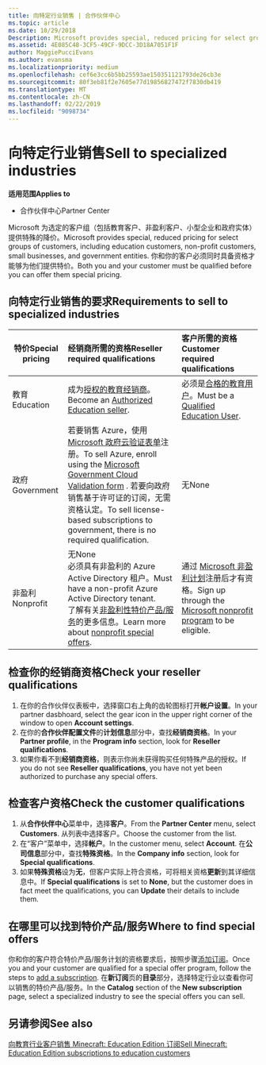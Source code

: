 ```yaml
---
title: 向特定行业销售 | 合作伙伴中心
ms.topic: article
ms.date: 10/29/2018
Description: Microsoft provides special, reduced pricing for select groups of customers, including education customers, non-profit customers, and government users.
ms.assetid: 4E085C48-3CF5-49CF-9DCC-3D18A7051F1F
author: MaggiePucciEvans
ms.author: evansma
ms.localizationpriority: medium
ms.openlocfilehash: cef6e3cc6b5bb25593ae150351121793de26cb3e
ms.sourcegitcommit: 80f3eb81f2e7605e77d19856827472f7830db419
ms.translationtype: MT
ms.contentlocale: zh-CN
ms.lasthandoff: 02/22/2019
ms.locfileid: "9098734"
---
```

# <a name="sell-to-specialized-industries"></a><span data-ttu-id="a15de-102">向特定行业销售</span><span class="sxs-lookup"><span data-stu-id="a15de-102">Sell to specialized industries</span></span>

**<span data-ttu-id="a15de-103">适用范围</span><span class="sxs-lookup"><span data-stu-id="a15de-103">Applies to</span></span>**

-  <span data-ttu-id="a15de-104">合作伙伴中心</span><span class="sxs-lookup"><span data-stu-id="a15de-104">Partner Center</span></span>

<span data-ttu-id="a15de-105">Microsoft 为选定的客户组（包括教育客户、非盈利客户、小型企业和政府实体）提供特殊的降价。</span><span class="sxs-lookup"><span data-stu-id="a15de-105">Microsoft provides special, reduced pricing for select groups of customers, including education customers, non-profit customers, small businesses, and government entities.</span></span> <span data-ttu-id="a15de-106">你和你的客户必须同时具备资格才能够为他们提供特价。</span><span class="sxs-lookup"><span data-stu-id="a15de-106">Both you and your customer must be qualified before you can offer them special pricing.</span></span> 

## <a name="requirements-to-sell-to-specialized-industries"></a><span data-ttu-id="a15de-107">向特定行业销售的要求</span><span class="sxs-lookup"><span data-stu-id="a15de-107">Requirements to sell to specialized industries</span></span>

|**<span data-ttu-id="a15de-108">特价</span><span class="sxs-lookup"><span data-stu-id="a15de-108">Special pricing</span></span>**   |**<span data-ttu-id="a15de-109">经销商所需的资格</span><span class="sxs-lookup"><span data-stu-id="a15de-109">Reseller required qualifications</span></span>**   |**<span data-ttu-id="a15de-110">客户所需的资格</span><span class="sxs-lookup"><span data-stu-id="a15de-110">Customer required qualifications</span></span>**   |
|----------------------------|:---------------------------------|:------------------------------------------|
|<span data-ttu-id="a15de-111">教育</span><span class="sxs-lookup"><span data-stu-id="a15de-111">Education</span></span>   |<span data-ttu-id="a15de-112">成为[授权的教育经销商](https://www.mepn.com)。</span><span class="sxs-lookup"><span data-stu-id="a15de-112">Become an [Authorized Education seller](https://www.mepn.com).</span></span>   | <span data-ttu-id="a15de-113">必须是[合格的教育用户](https://www.microsoftvolumelicensing.com/DocumentSearch.aspx?Mode=3&DocumentTypeId=7)。</span><span class="sxs-lookup"><span data-stu-id="a15de-113">Must be a [Qualified Education User](https://www.microsoftvolumelicensing.com/DocumentSearch.aspx?Mode=3&DocumentTypeId=7).</span></span>   |
|<span data-ttu-id="a15de-114">政府</span><span class="sxs-lookup"><span data-stu-id="a15de-114">Government</span></span>   |<span data-ttu-id="a15de-115">若要销售 Azure，使用 [Microsoft 政府云验证表单](https://azuregov.microsoft.com/csp)注册。</span><span class="sxs-lookup"><span data-stu-id="a15de-115">To sell Azure, enroll using the [Microsoft Government Cloud Validation form](https://azuregov.microsoft.com/csp) .</span></span> <span data-ttu-id="a15de-116">若要向政府销售基于许可证的订阅，无需资格认定。</span><span class="sxs-lookup"><span data-stu-id="a15de-116">To sell license-based subscriptions to government, there is no required qualification.</span></span>|   <span data-ttu-id="a15de-117">无</span><span class="sxs-lookup"><span data-stu-id="a15de-117">None</span></span>|
|<span data-ttu-id="a15de-118">非盈利</span><span class="sxs-lookup"><span data-stu-id="a15de-118">Nonprofit</span></span>  |<span data-ttu-id="a15de-119">无</span><span class="sxs-lookup"><span data-stu-id="a15de-119">None</span></span><br><span data-ttu-id="a15de-120">必须具有非盈利的 Azure Active Directory 租户。</span><span class="sxs-lookup"><span data-stu-id="a15de-120">Must have a non-profit Azure Active Directory tenant.</span></span><br><span data-ttu-id="a15de-121">了解有关[非盈利性特价产品/服务](https://assetsprod.microsoft.com/mpn/en-us/nonprofit-skus-in-csp-faq.pdf)的更多信息。</span><span class="sxs-lookup"><span data-stu-id="a15de-121">Learn more about [nonprofit special offers](https://assetsprod.microsoft.com/mpn/en-us/nonprofit-skus-in-csp-faq.pdf).</span></span>   |<span data-ttu-id="a15de-122">通过 [Microsoft 非盈利计划](https://nonprofit.microsoft.com/#/register)注册后才有资格。</span><span class="sxs-lookup"><span data-stu-id="a15de-122">Sign up through the [Microsoft nonprofit program](https://nonprofit.microsoft.com/#/register) to be eligible.</span></span>   |


## <a name="check-your-reseller-qualifications"></a><span data-ttu-id="a15de-123">检查你的经销商资格</span><span class="sxs-lookup"><span data-stu-id="a15de-123">Check your reseller qualifications</span></span>

1.  <span data-ttu-id="a15de-124">在你的合作伙伴仪表板中，选择窗口右上角的齿轮图标打开**帐户设置**。</span><span class="sxs-lookup"><span data-stu-id="a15de-124">In your partner dasbhoard, select the gear icon in the upper right corner of the window to open **Account settings**.</span></span>
2.  <span data-ttu-id="a15de-125">在你的**合作伙伴配置文件**的**计划信息**部分中，查找**经销商资格**。</span><span class="sxs-lookup"><span data-stu-id="a15de-125">In your **Partner profile**, in the **Program info** section, look for **Reseller qualifications**.</span></span>
3.  <span data-ttu-id="a15de-126">如果你看不到**经销商资格**，则表示你尚未获得购买任何特殊产品的授权。</span><span class="sxs-lookup"><span data-stu-id="a15de-126">If you do not see **Reseller qualifications**, you have not yet been authorized to purchase any special offers.</span></span>

## <a name="check-the-customer-qualifications"></a><span data-ttu-id="a15de-127">检查客户资格</span><span class="sxs-lookup"><span data-stu-id="a15de-127">Check the customer qualifications</span></span>

1.  <span data-ttu-id="a15de-128">从**合作伙伴中心**菜单中，选择**客户**。</span><span class="sxs-lookup"><span data-stu-id="a15de-128">From the **Partner Center** menu, select **Customers**.</span></span> <span data-ttu-id="a15de-129">从列表中选择客户。</span><span class="sxs-lookup"><span data-stu-id="a15de-129">Choose the customer from the list.</span></span>
2.  <span data-ttu-id="a15de-130">在“客户”菜单中，选择**帐户**。</span><span class="sxs-lookup"><span data-stu-id="a15de-130">In the customer menu, select **Account**.</span></span> <span data-ttu-id="a15de-131">在**公司信息**部分中，查找**特殊资格**。</span><span class="sxs-lookup"><span data-stu-id="a15de-131">In the **Company info** section, look for **Special qualifications**.</span></span>
3.  <span data-ttu-id="a15de-132">如果**特殊资格**设为**无**，但客户实际上符合资格，可将相关资格**更新**到其详细信息中。</span><span class="sxs-lookup"><span data-stu-id="a15de-132">If **Special qualifications** is set to **None**, but the customer does in fact meet the qualifications, you can **Update** their details to include them.</span></span>

## <a name="where-to-find-special-offers"></a><span data-ttu-id="a15de-133">在哪里可以找到特价产品/服务</span><span class="sxs-lookup"><span data-stu-id="a15de-133">Where to find special offers</span></span>

<span data-ttu-id="a15de-134">你和你的客户符合特价产品/服务计划的资格要求后，按照步骤[添加订阅](create-a-new-subscription.md)。</span><span class="sxs-lookup"><span data-stu-id="a15de-134">Once you and your customer are qualified for a special offer program, follow the steps to [add a subscription](create-a-new-subscription.md).</span></span> <span data-ttu-id="a15de-135">在**新订阅**页的**目录**部分，选择特定行业以查看你可以销售的特价产品/服务。</span><span class="sxs-lookup"><span data-stu-id="a15de-135">In the **Catalog** section of the **New subscription** page, select a specialized industry to see the special offers you can sell.</span></span>

## <a name="see-also"></a><span data-ttu-id="a15de-136">另请参阅</span><span class="sxs-lookup"><span data-stu-id="a15de-136">See also</span></span>

[<span data-ttu-id="a15de-137">向教育行业客户销售 Minecraft: Education Edition 订阅</span><span class="sxs-lookup"><span data-stu-id="a15de-137">Sell Minecraft: Education Edition subscriptions to education customers</span></span>](minecraft-subscriptions.md)


 

 

 



